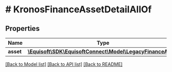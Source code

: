 # # KronosFinanceAssetDetailAllOf

## Properties

Name | Type | Description | Notes
------------ | ------------- | ------------- | -------------
**asset** | [**\Equisoft\SDK\EquisoftConnect\Model\LegacyFinanceAsset**](LegacyFinanceAsset.md) |  | [optional]

[[Back to Model list]](../../README.md#models) [[Back to API list]](../../README.md#endpoints) [[Back to README]](../../README.md)
